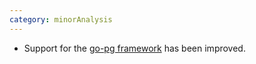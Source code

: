 ```yaml
---
category: minorAnalysis
---
```

* Support for the [go-pg framework](https://github.com/go-pg/pg) has been improved.

